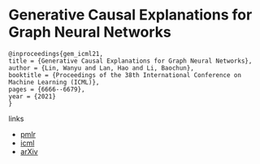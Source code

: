 # Generative Causal Explanations for Graph Neural Networks

```
@inproceedings{gem_icml21,
title = {Generative Causal Explanations for Graph Neural Networks},
author = {Lin, Wanyu and Lan, Hao and Li, Baochun},
booktitle = {Proceedings of the 38th International Conference on Machine Learning (ICML)},
pages = {6666--6679},
year = {2021}
}
```

links
- [pmlr](http://proceedings.mlr.press/v139/lin21d.html)
- [icml](https://icml.cc/virtual/2021/poster/8417)
- [arXiv](https://arxiv.org/abs/2104.06643)
